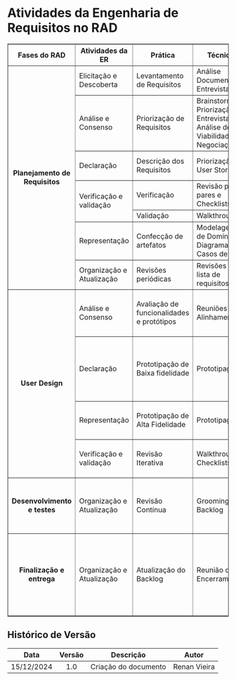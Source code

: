 # Atividades da Engenharia de Requisitos no RAD

<table border="1" cellspacing="0" cellpadding="5">
  <thead>
    <tr>
      <th style="text-align: center; vertical-align: middle;">Fases do RAD</th>
      <th style="text-align: center; vertical-align: middle;">Atividades da ER</th>
      <th style="text-align: center; vertical-align: middle;">Prática</th>
      <th style="text-align: center; vertical-align: middle;">Técnica</th>
      <th style="text-align: center; vertical-align: middle;">Resultado Esperado</th>
    </tr>
  </thead>
  <tbody>
    <!-- Planejamento de Requisitos -->
    <tr>
      <td rowspan="7" style="text-align: center; vertical-align: middle;"><strong>Planejamento de Requisitos</strong></td>
      <td>Elicitação e Descoberta</td>
      <td>Levantamento de Requisitos</td>
      <td>Análise Documental e Entrevista</td>
      <td>Visão de Produto</td>
    </tr>
    <tr>
      <td>Análise e Consenso</td>
      <td>Priorização de Requisitos</td>
      <td>Brainstorming, Priorização, Entrevista, Análise de Viabilidade e Negociação</td>
      <td>Escopo e funcionalidades priorizadas e acordadas</td>
    </tr>
    <tr>
      <td>Declaração</td>
      <td>Descrição dos Requisitos</td>
      <td>Priorização e User Stories</td>
      <td>Documentação de Requisitos de software</td>
    </tr>
    <tr>
      <td rowspan="2">Verificação e validação</td>
      <td>Verificação</td>
      <td>Revisão por pares e Checklists</td>
      <td rowspan="2">DoD, DoR e Feedback</td>
    </tr>
    <tr>
      <td>Validação</td>
      <td>Walkthrough</td>
    </tr>
    <tr>
      <td>Representação</td>
      <td>Confecção de artefatos</td>
      <td>Modelagem de Domínio e Diagrama de Casos de Uso</td>
      <td>Representações formais</td>
    </tr>
    <tr>
      <td>Organização e Atualização</td>
      <td>Revisões periódicas</td>
      <td>Revisões de lista de requisitos</td>
      <td>Backlog atualizado e alinhado</td>
    </tr>
    <!-- User Design -->
    <tr>
      <td rowspan="4" style="text-align: center; vertical-align: middle;"><strong>User Design</strong></td>
      <td>Análise e Consenso</td>
      <td>Avaliação de funcionalidades e protótipos</td>
      <td>Reuniões de Alinhamento</td>
      <td>Feedback coletado e consenso sobre alterações no protótipo</td>
    </tr>
    <tr>
      <td>Declaração</td>
      <td>Prototipação de Baixa fidelidade</td>
      <td>Prototipagem</td>
      <td>Ideia do fluxo de telas desejado pelo cliente e como isso refletirá no protótipo de alta fidelidade</td>
    </tr>
    <tr>
      <td>Representação</td>
      <td>Prototipação de Alta Fidelidade</td>
      <td>Prototipagem</td>
      <td>Protótipos de alta fidelidade e fluxo de telas da aplicação</td>
    </tr>
    <tr>
      <td>Verificação e validação</td>
      <td>Revisão Iterativa</td>
      <td>Walkthroughs, Checklists</td>
      <td>Protótipo ajustado para refletir melhor os objetivos</td>
    </tr>
    <!-- Desenvolvimento e Testes -->
    <tr>
      <td style="text-align: center; vertical-align: middle;"><strong>Desenvolvimento e testes</strong></td>
      <td>Organização e Atualização</td>
      <td>Revisão Contínua</td>
      <td>Grooming do Backlog</td>
      <td>Backlog refinado com atualizações baseadas nos testes e feedback</td>
    </tr>
    <!-- Finalização e Entrega -->
    <tr>
      <td style="text-align: center; vertical-align: middle;"><strong>Finalização e entrega</strong></td>
      <td>Organização e Atualização</td>
      <td>Atualização do Backlog</td>
      <td>Reunião de Encerramento</td>
      <td>Backlog encerrado, rastreabilidade completa dos requisitos, deploy da aplicação e implementação do MVP1</td>
    </tr>
  </tbody>
</table>

##  Histórico de Versão

| **Data** | **Versão** | **Descrição** | **Autor** |
| :--------: | :--------: | :--------:  | :--------: | 
|      15/12/2024      |      1.0      |      Criação do documento       |     Renan Vieira     |
